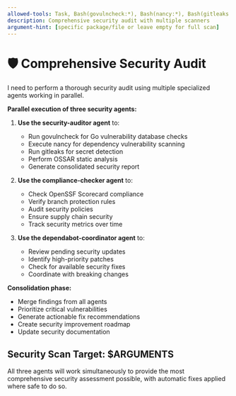 ```yaml
---
allowed-tools: Task, Bash(govulncheck:*), Bash(nancy:*), Bash(gitleaks:*), WebFetch
description: Comprehensive security audit with multiple scanners
argument-hint: [specific package/file or leave empty for full scan]
---
```

# 🛡️ Comprehensive Security Audit

I need to perform a thorough security audit using multiple specialized agents working in parallel.

**Parallel execution of three security agents:**

1. **Use the security-auditor agent** to:
   - Run govulncheck for Go vulnerability database checks
   - Execute nancy for dependency vulnerability scanning
   - Run gitleaks for secret detection
   - Perform OSSAR static analysis
   - Generate consolidated security report

2. **Use the compliance-checker agent** to:
   - Check OpenSSF Scorecard compliance
   - Verify branch protection rules
   - Audit security policies
   - Ensure supply chain security
   - Track security metrics over time

3. **Use the dependabot-coordinator agent** to:
   - Review pending security updates
   - Identify high-priority patches
   - Check for available security fixes
   - Coordinate with breaking changes

**Consolidation phase:**
- Merge findings from all agents
- Prioritize critical vulnerabilities
- Generate actionable fix recommendations
- Create security improvement roadmap
- Update security documentation

## Security Scan Target: $ARGUMENTS

All three agents will work simultaneously to provide the most comprehensive security assessment possible, with automatic fixes applied where safe to do so.

